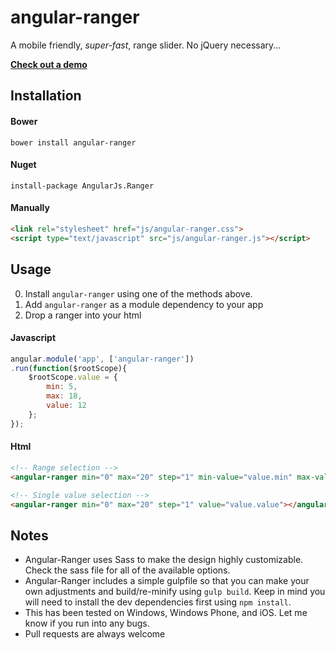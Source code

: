 angular-ranger
=====================

A mobile friendly, *super-fast*, range slider. No jQuery necessary...

[**Check out a demo**](http://justmaier.github.io/angular-ranger/#demo)

## Installation

#### Bower
`bower install angular-ranger`

#### Nuget
`install-package AngularJs.Ranger`

#### Manually
```html
<link rel="stylesheet" href="js/angular-ranger.css">
<script type="text/javascript" src="js/angular-ranger.js"></script>
```

## Usage

0. Install `angular-ranger` using one of the methods above.
1. Add `angular-ranger` as a module dependency to your app
2. Drop a ranger into your html

#### Javascript
```javascript
angular.module('app', ['angular-ranger'])
.run(function($rootScope){
	$rootScope.value = {
		min: 5,
		max: 18,
		value: 12
	};
});
```

#### Html
```html
<!-- Range selection -->
<angular-ranger min="0" max="20" step="1" min-value="value.min" max-value="value.max"></angular-ranger>

<!-- Single value selection -->
<angular-ranger min="0" max="20" step="1" value="value.value"></angular-ranger>
```

## Notes

- Angular-Ranger uses Sass to make the design highly customizable. Check the sass file for all of the available options.
- Angular-Ranger includes a simple gulpfile so that you can make your own adjustments and build/re-minify using `gulp build`. Keep in mind you will need to install the dev dependencies first using `npm install`.
- This has been tested on Windows, Windows Phone, and iOS. Let me know if you run into any bugs.
- Pull requests are always welcome
